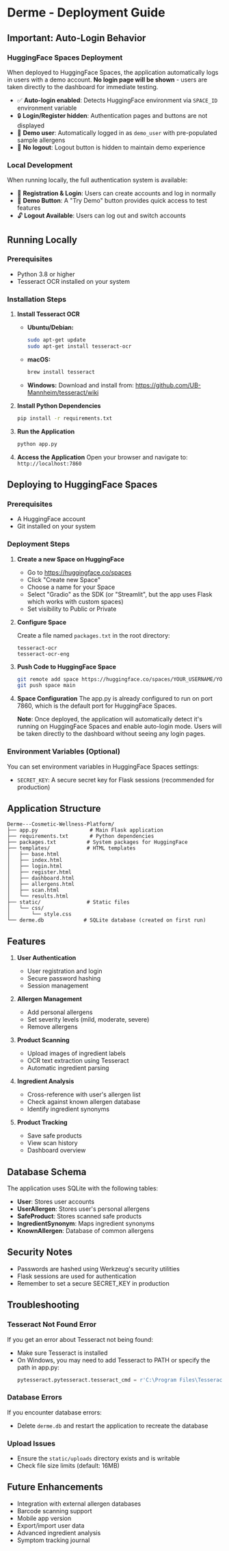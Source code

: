 # Derme - Deployment Guide

## Important: Auto-Login Behavior

### HuggingFace Spaces Deployment
When deployed to HuggingFace Spaces, the application automatically logs in users with a demo account. **No login page will be shown** - users are taken directly to the dashboard for immediate testing.

- ✅ **Auto-login enabled**: Detects HuggingFace environment via `SPACE_ID` environment variable
- 🔒 **Login/Register hidden**: Authentication pages and buttons are not displayed
- 👤 **Demo user**: Automatically logged in as `demo_user` with pre-populated sample allergens
- 🚫 **No logout**: Logout button is hidden to maintain demo experience

### Local Development
When running locally, the full authentication system is available:

- 📝 **Registration & Login**: Users can create accounts and log in normally
- 🧪 **Demo Button**: A "Try Demo" button provides quick access to test features
- 🔓 **Logout Available**: Users can log out and switch accounts

## Running Locally

### Prerequisites
- Python 3.8 or higher
- Tesseract OCR installed on your system

### Installation Steps

1. **Install Tesseract OCR**
   
   - **Ubuntu/Debian:**
     ```bash
     sudo apt-get update
     sudo apt-get install tesseract-ocr
     ```
   
   - **macOS:**
     ```bash
     brew install tesseract
     ```
   
   - **Windows:**
     Download and install from: https://github.com/UB-Mannheim/tesseract/wiki

2. **Install Python Dependencies**
   ```bash
   pip install -r requirements.txt
   ```

3. **Run the Application**
   ```bash
   python app.py
   ```

4. **Access the Application**
   Open your browser and navigate to: `http://localhost:7860`

## Deploying to HuggingFace Spaces

### Prerequisites
- A HuggingFace account
- Git installed on your system

### Deployment Steps

1. **Create a new Space on HuggingFace**
   - Go to https://huggingface.co/spaces
   - Click "Create new Space"
   - Choose a name for your Space
   - Select "Gradio" as the SDK (or "Streamlit", but the app uses Flask which works with custom spaces)
   - Set visibility to Public or Private

2. **Configure Space**
   
   Create a file named `packages.txt` in the root directory:
   ```
   tesseract-ocr
   tesseract-ocr-eng
   ```

3. **Push Code to HuggingFace Space**
   ```bash
   git remote add space https://huggingface.co/spaces/YOUR_USERNAME/YOUR_SPACE_NAME
   git push space main
   ```

4. **Space Configuration**
   The app.py is already configured to run on port 7860, which is the default port for HuggingFace Spaces.
   
   **Note**: Once deployed, the application will automatically detect it's running on HuggingFace Spaces and enable auto-login mode. Users will be taken directly to the dashboard without seeing any login pages.

### Environment Variables (Optional)

You can set environment variables in HuggingFace Spaces settings:
- `SECRET_KEY`: A secure secret key for Flask sessions (recommended for production)

## Application Structure

```
Derme---Cosmetic-Wellness-Platform/
├── app.py                 # Main Flask application
├── requirements.txt       # Python dependencies
├── packages.txt          # System packages for HuggingFace
├── templates/            # HTML templates
│   ├── base.html
│   ├── index.html
│   ├── login.html
│   ├── register.html
│   ├── dashboard.html
│   ├── allergens.html
│   ├── scan.html
│   └── results.html
├── static/               # Static files
│   └── css/
│       └── style.css
└── derme.db             # SQLite database (created on first run)
```

## Features

1. **User Authentication**
   - User registration and login
   - Secure password hashing
   - Session management

2. **Allergen Management**
   - Add personal allergens
   - Set severity levels (mild, moderate, severe)
   - Remove allergens

3. **Product Scanning**
   - Upload images of ingredient labels
   - OCR text extraction using Tesseract
   - Automatic ingredient parsing

4. **Ingredient Analysis**
   - Cross-reference with user's allergen list
   - Check against known allergen database
   - Identify ingredient synonyms

5. **Product Tracking**
   - Save safe products
   - View scan history
   - Dashboard overview

## Database Schema

The application uses SQLite with the following tables:

- **User**: Stores user accounts
- **UserAllergen**: Stores user's personal allergens
- **SafeProduct**: Stores scanned safe products
- **IngredientSynonym**: Maps ingredient synonyms
- **KnownAllergen**: Database of common allergens

## Security Notes

- Passwords are hashed using Werkzeug's security utilities
- Flask sessions are used for authentication
- Remember to set a secure SECRET_KEY in production

## Troubleshooting

### Tesseract Not Found Error
If you get an error about Tesseract not being found:
- Make sure Tesseract is installed
- On Windows, you may need to add Tesseract to PATH or specify the path in app.py:
  ```python
  pytesseract.pytesseract.tesseract_cmd = r'C:\Program Files\Tesseract-OCR\tesseract.exe'
  ```

### Database Errors
If you encounter database errors:
- Delete `derme.db` and restart the application to recreate the database

### Upload Issues
- Ensure the `static/uploads` directory exists and is writable
- Check file size limits (default: 16MB)

## Future Enhancements

- Integration with external allergen databases
- Barcode scanning support
- Mobile app version
- Export/import user data
- Advanced ingredient analysis
- Symptom tracking journal
